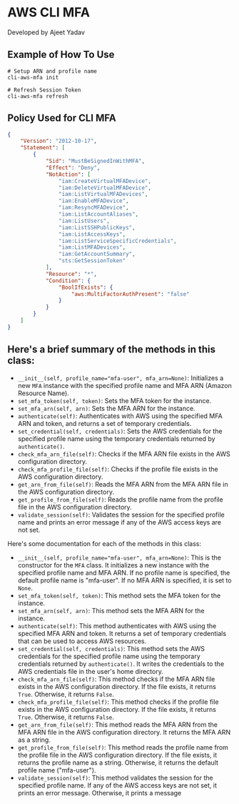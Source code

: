 # AWS CLI MFA

Developed by Ajeet Yadav

## Example of How To Use

```
# Setup ARN and profile name
cli-aws-mfa init

# Refresh Session Token
cli-aws-mfa refresh 

```

## Policy Used for CLI MFA

```json
{
    "Version": "2012-10-17",
    "Statement": [
        {
            "Sid": "MustBeSignedInWithMFA",
            "Effect": "Deny",
            "NotAction": [
                "iam:CreateVirtualMFADevice",
                "iam:DeleteVirtualMFADevice",
                "iam:ListVirtualMFADevices",
                "iam:EnableMFADevice",
                "iam:ResyncMFADevice",
                "iam:ListAccountAliases",
                "iam:ListUsers",
                "iam:ListSSHPublicKeys",
                "iam:ListAccessKeys",
                "iam:ListServiceSpecificCredentials",
                "iam:ListMFADevices",
                "iam:GetAccountSummary",
                "sts:GetSessionToken"
            ],
            "Resource": "*",
            "Condition": {
                "BoolIfExists": {
                    "aws:MultiFactorAuthPresent": "false"
                }
            }
        }
    ]
}
```

## Here's a brief summary of the methods in this class:

- `__init__(self, profile_name="mfa-user", mfa_arn=None)`: Initializes a new `MFA` instance with the specified profile name and MFA ARN (Amazon Resource Name).
- `set_mfa_token(self, token)`: Sets the MFA token for the instance.
- `set_mfa_arn(self, arn)`: Sets the MFA ARN for the instance.
- `authenticate(self)`: Authenticates with AWS using the specified MFA ARN and token, and returns a set of temporary credentials.
- `set_credential(self, credentials)`: Sets the AWS credentials for the specified profile name using the temporary credentials returned by `authenticate()`.
- `check_mfa_arn_file(self)`: Checks if the MFA ARN file exists in the AWS configuration directory.
- `check_mfa_profile_file(self)`: Checks if the profile file exists in the AWS configuration directory.
- `get_arn_from_file(self)`: Reads the MFA ARN from the MFA ARN file in the AWS configuration directory.
- `get_profile_from_file(self)`: Reads the profile name from the profile file in the AWS configuration directory.
- `validate_session(self)`: Validates the session for the specified profile name and prints an error message if any of the AWS access keys are not set.

Here's some documentation for each of the methods in this class:

- `__init__(self, profile_name="mfa-user", mfa_arn=None)`: This is the constructor for the `MFA` class. It initializes a new instance with the specified profile name and MFA ARN. If no profile name is specified, the default profile name is "mfa-user". If no MFA ARN is specified, it is set to `None`.
- `set_mfa_token(self, token)`: This method sets the MFA token for the instance.
- `set_mfa_arn(self, arn)`: This method sets the MFA ARN for the instance.
- `authenticate(self)`: This method authenticates with AWS using the specified MFA ARN and token. It returns a set of temporary credentials that can be used to access AWS resources.
- `set_credential(self, credentials)`: This method sets the AWS credentials for the specified profile name using the temporary credentials returned by `authenticate()`. It writes the credentials to the AWS credentials file in the user's home directory.
- `check_mfa_arn_file(self)`: This method checks if the MFA ARN file exists in the AWS configuration directory. If the file exists, it returns `True`. Otherwise, it returns `False`.
- `check_mfa_profile_file(self)`: This method checks if the profile file exists in the AWS configuration directory. If the file exists, it returns `True`. Otherwise, it returns `False`.
- `get_arn_from_file(self)`: This method reads the MFA ARN from the MFA ARN file in the AWS configuration directory. It returns the MFA ARN as a string.
- `get_profile_from_file(self)`: This method reads the profile name from the profile file in the AWS configuration directory. If the file exists, it returns the profile name as a string. Otherwise, it returns the default profile name ("mfa-user").
- `validate_session(self)`: This method validates the session for the specified profile name. If any of the AWS access keys are not set, it prints an error message. Otherwise, it prints a message